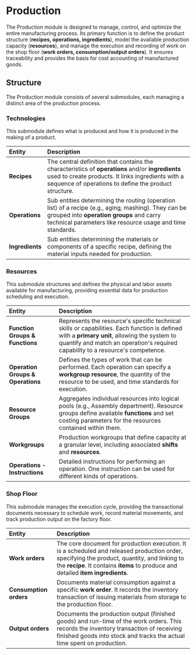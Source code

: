 # Production

The Production module is designed to manage, control, and optimize the entire manufacturing process. Its primary function is to define the product structure (**recipes, operations, ingredients**), model the available production capacity (**resources**), and manage the execution and recording of work on the shop floor (**work orders, consumption/output orders**). It ensures traceability and provides the basis for cost accounting of manufactured goods.

## Structure

The Production module consists of several submodules, each managing a distinct area of the production process.

### Technologies

This submodule defines what is produced and how it is produced in the making of a product.

| Entity | Description |
| :--- | :--- |
| **Recipes** | The central definition that contains the characteristics of **operations** and/or **ingredients** used to create products. It links ingredients with a sequence of operations to define the product structure. |
| **Operations** | Sub entities determining the routing (operation list) of a recipe (e.g., aging, mashing). They can be grouped into **operation groups** and carry technical parameters like resource usage and time standards. |
| **Ingredients** | Sub entities determining the materials or components of a specific recipe, defining the material inputs needed for production. |

### Resources

This submodule structures and defines the physical and labor assets available for manufacturing, providing essential data for production scheduling and execution.

| Entity | Description |
| :--- | :--- |
| **Function Groups & Functions** | Represents the resource's specific technical skills or capabilities. Each function is defined with a **primary unit**, allowing the system to quantify and match an operation's required capability to a resource's competence. |
| **Operation Groups & Operations** | Defines the types of work that can be performed. Each operation can specify a **workgroup resource**, the quantity of the resource to be used, and time standards for execution. |
| **Resource Groups** | Aggregates individual resources into logical pools (e.g., Assembly department). Resource groups define available **functions** and set costing parameters for the resources contained within them. |
| **Workgroups** | Production workgroups that define capacity at a granular level, including associated **shifts** and **resources**. |
| **Operations - Instructions** | Detailed instructions for performing an operation. One instruction can be used for different kinds of operations. |

### Shop Floor

This submodule manages the execution cycle, providing the transactional documents necessary to schedule work, record material movements, and track production output on the factory floor.

| Entity | Description |
| :--- | :--- |
| **Work orders** | The core document for production execution. It is a scheduled and released production order, specifying the product, quantity, and linking to the **recipe**. It contains **items** to produce and detailed **item ingredients**. |
| **Consumption orders** | Documents material consumption against a specific **work order**. It records the inventory transaction of issuing materials from storage to the production floor. |
| **Output orders** | Documents the production output (finished goods) and run-time of the work orders. This records the inventory transaction of receiving finished goods into stock and tracks the actual time spent on production. |
